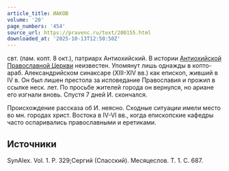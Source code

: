 ```yaml
---
article_title: ИАКОВ
volume: '20'
page_numbers: '454'
source_url: https://pravenc.ru/text/200155.html
downloaded_at: '2025-10-13T12:50:50Z'
---
```


свт. (пам. копт. 8 окт.), патриарх Антиохийский. В истории [Антиохийской Православной Церкви](<https://pravenc.ru/text/Антиохийская Православная Церковь.html>) неизвестен. Упомянут лишь однажды в копто-араб. Александрийском синаксаре (XIII-XIV вв.) как епископ, живший в IV в. Он был лишен престола за исповедание Православия и прожил в ссылке неск. лет. По просьбе жителей города он вернулся, но ариане его изгнали вновь. Спустя 7 дней И. скончался.

Происхождение рассказа об И. неясно. Сходные ситуации имели место во мн. городах христ. Востока в IV-VI вв., когда епископские кафедры часто оспаривались православными и еретиками.

## Источники

SynAlex. Vol. 1. P. 329;Сергий (Спасский). Месяцеслов. Т. 1. С. 687.
